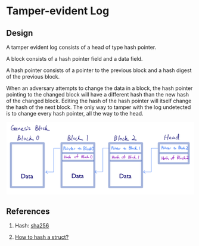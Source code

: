 # Tamper-evident Log

## Design
A tamper evident log consists of a head of type hash pointer.

A block consists of a hash pointer field and a data field.

A hash pointer consists of a pointer to the previous block and a hash digest of the previous block.

When an adversary attempts to change the data in a block, the hash pointer pointing to the changed block will have a different hash than the new hash of the changed block. Editing the hash of the hash pointer will itself change the hash of the next block. The only way to tamper with the log undetected is to change every hash pointer, all the way to the head.

<img src="/images/tamper-evident-log.png" alt="Tamper-evident Log Design">

## References

1. Hash: [sha256](https://golang.org/pkg/crypto/sha256/)

2. [How to hash a struct?](https://blog.8bitzen.com/posts/22-08-2019-how-to-hash-a-struct-in-go)
